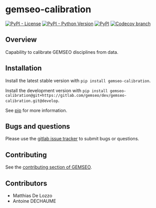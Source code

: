 <!--
 Copyright 2021 IRT Saint Exupéry, https://www.irt-saintexupery.com

 This work is licensed under the Creative Commons Attribution-ShareAlike 4.0
 International License. To view a copy of this license, visit
 http://creativecommons.org/licenses/by-sa/4.0/ or send a letter to Creative
 Commons, PO Box 1866, Mountain View, CA 94042, USA.
-->

# gemseo-calibration

[![PyPI - License](https://img.shields.io/pypi/l/gemseo-calibration)](https://www.gnu.org/licenses/lgpl-3.0.en.html)
[![PyPI - Python Version](https://img.shields.io/pypi/pyversions/gemseo-calibration)](https://pypi.org/project/gemseo-calibration/)
[![PyPI](https://img.shields.io/pypi/v/gemseo-calibration)](https://pypi.org/project/gemseo-calibration/)
[![Codecov branch](https://img.shields.io/codecov/c/gitlab/gemseo:dev/gemseo-calibration/develop)](https://app.codecov.io/gl/gemseo:dev/gemseo-calibration)

## Overview

Capability to calibrate GEMSEO disciplines from data.

## Installation

Install the latest stable version with `pip install gemseo-calibration`.

Install the development version with
`pip install gemseo-calibration@git+https://gitlab.com/gemseo/dev/gemseo-calibration.git@develop`.

See [pip](https://pip.pypa.io/en/stable/getting-started/) for more information.

## Bugs and questions

Please use the [gitlab issue tracker](https://gitlab.com/gemseo/dev/gemseo-calibration/-/issues)
to submit bugs or questions.

## Contributing

See the [contributing section of GEMSEO](https://gemseo.readthedocs.io/en/stable/software/developing.html#dev).

## Contributors

- Matthias De Lozzo
- Antoine DECHAUME
